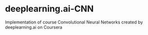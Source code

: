 # deeplearning.ai-CNN
Implementation of course Convolutional Neural Networks created by deeplearning.ai on Coursera
